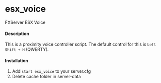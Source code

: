 # esx_voice
FXServer ESX Voice 


#### Description
This is a proximity voice controller script. The default control for this is `Left Shift + H` (QWERTY).

#### Installation

1) Add `start esx_voice` to your server.cfg
2) Delete cache folder in server-data



